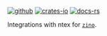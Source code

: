 [![github]](https://github.com/zino-rs/zino)
[![crates-io]](https://crates.io/crates/zino-ntex)
[![docs-rs]](https://docs.rs/zino-ntex)

[github]: https://img.shields.io/badge/github-8da0cb?labelColor=555555&logo=github
[crates-io]: https://img.shields.io/badge/crates.io-fc8d62?labelColor=555555&logo=rust
[docs-rs]: https://img.shields.io/badge/docs.rs-66c2a5?labelColor=555555&logo=docs.rs

Integrations with ntex for [`zino`].

[`zino`]: https://github.com/zino-rs/zino
